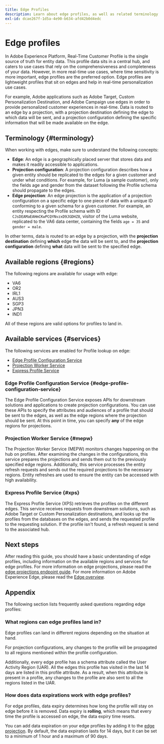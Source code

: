 ```yaml
---
title: Edge Profiles
description: Learn about edge profiles, as well as related terminology, available regions for edge profiles, as well as available services for edge profiles.
exl-id: dcae267f-1d5a-4e90-b634-afd42b0d4edc
---
```

# Edge profiles

In Adobe Experience Platform, Real-Time Customer Profile is the single source of truth for entity data. This profile data sits in a central hub, and caters to use cases that rely on the comprehensiveness and completeness of your data. However, in more real-time use cases, where time sensitivity is more important, edge profiles are the preferred option. Edge profiles are lightweight profiles that sit on edges and help in real-time personalization use cases. 

For example, Adobe applications such as Adobe Target, Custom Personalization Destination, and Adobe Campaign use edges in order to provide personalized customer experiences in real-time. Data is routed to an edge by a projection, with a projection destination defining the edge to which data will be sent, and a projection configuration defining the specific information that will be made available on the edge. 

## Terminology {#terminology}

When working with edges, make sure to understand the following concepts:

- **Edge**: An edge is a geographically placed server that stores data and makes it readily accessible to applications.
- **Projection configuration**: A projection configuration describes how a given entity should be replicated to the edges for a given customer and under what conditions. For example, for Luma (a sample customer), only the fields age and gender from the dataset following the Profile schema should propagate to the edges.
- **Edge projection**: An edge projection is the application of a projection configuration on a specific edge to one piece of data with a unique ID conforming to a given schema for a given customer. For example, an entity respecting the Profile schema with ID `CJsDEAMaEAHmCKwPCQYNvzxD9JGDHZ8`, visitor of the Luma website, replicated to the VA6 data center, containing the fields `age = 35` and `gender = male`.

In other terms, data is routed to an edge by a projection, with the **projection destination** defining **which** edge the data will be sent to, and the **projection configuration** defining **what** data will be sent to the specified edge.

## Available regions {#regions}

The following regions are available for usage with edge:

- VA6
- OR2
- IRL1
- AUS3
- SGP3
- JPN3
- IND1

All of these regions are valid options for profiles to land in. 

## Available services {#services}

The following services are enabled for Profile lookup on edge:

- [Edge Profile Configuration Service](#edge-profile-configuration-service)
- [Projection Worker Service](#mepw)
- [Express Profile Service](#xps)

### Edge Profile Configuration Service {#edge-profile-configuration-service}

The Edge Profile Configuration Service exposes APIs for downstream solutions and applications to create projection configurations. You can use these APIs to specify the attributes and audiences of a profile that should be sent to the edges, as well as the edge regions where the projection should be sent. At this point in time, you can specify **any** of the edge regions for projections.

### Projection Worker Service {#mepw}

The Projection Worker Service (MEPW) monitors changes happening on the hub on profiles. After examining the changes in the configurations, this service prepares the projections and sends them out to the previously specified edge regions. Additionally, this service processes the entity refresh requests and sends out the required projections to the necessary regions. Entity refreshes are used to ensure the entity can be accessed with high availability.

### Express Profile Service {#xps}

The Express Profile Service (XPS) retrieves the profiles on the different edges. This service receives requests from downstream solutions, such as Adobe Target or Custom Personalization destinations, and looks up the profiles from the databases on the edges, and sends the requested profile to the requesting solution. If the profile isn't found, a refresh request is send to the associated hub.

## Next steps

After reading this guide, you should have a basic understanding of edge profiles, including information on the available regions and services for edge profiles. For more information on edge projections, please read the [edge projections endpoint guide](./api/edge-projections.md). For more information on Adobe Experience Edge, please read the [Edge overview](../web-sdk/home.md).

## Appendix

The following section lists frequently asked questions regarding edge profiles:

### What regions can edge profiles land in?

Edge profiles can land in different regions depending on the situation at hand.

For projection configurations, any changes to the profile will be propagated to all regions mentioned within the profile configuration.

Additionally, every edge profile has a schema attribute called the User Activity Region (UAR). All the edges this profile has visited in the last 14 days are listed in this profile attribute. As a result, when this attribute is present in a profile, any changes to the profile are also sent to all the regions listed in the UAR.

### How does data expirations work with edge profiles?

For edge profiles, data expiry determines how long the profile will stay on edge before it is removed. Data expiry is **rolling**, which means that every time the profile is accessed on edge, the data expiry time resets.

You can add data expiration on your edge profiles by adding it to the [edge projection](./api/edge-projections.md). By default, the data expiration lasts for 14 days, but it can be set to a minimum of 1 hour and a maximum of 90 days.
